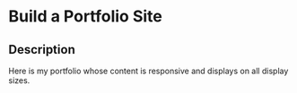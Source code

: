 Build a Portfolio Site
===

## Description
Here is my portfolio whose content is responsive and displays on all display sizes. 

